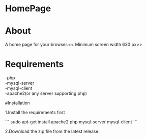 # HomePage

# About
A home page for your browser.<< Minimum screen width 630 px>>

# Requirements
  
  -php<br> 
  -mysql-server<br>
  -mysql-client<br>
  -apache2(or any server supporting php)

#Installation 
    
  1.Install the requirements first
  <p>
    ```
       sudo apt-get install apache2 php mysql-server mysql-client
    ```</p>
  
  2.Download the zip file from the latest release.

  
